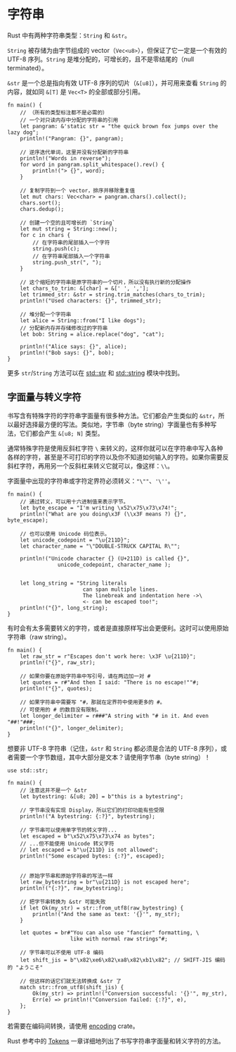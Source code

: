 # 字符串

Rust 中有两种字符串类型：`String` 和 `&str`。

`String` 被存储为由字节组成的 vector（`Vec<u8>`），但保证了它一定是一个有效的
UTF-8 序列。`String` 是堆分配的，可增长的，且不是零结尾的（null terminated）。

`&str` 是一个总是指向有效 UTF-8 序列的切片（`&[u8]`），并可用来查看 `String` 的内容，就如同 `&[T]` 是 `Vec<T>` 的全部或部分引用。

```rust,editable
fn main() {
    // （所有的类型标注都不是必需的）
    // 一个对只读内存中分配的字符串的引用
    let pangram: &'static str = "the quick brown fox jumps over the lazy dog";
    println!("Pangram: {}", pangram);

    // 逆序迭代单词，这里并没有分配新的字符串
    println!("Words in reverse");
    for word in pangram.split_whitespace().rev() {
        println!("> {}", word);
    }

    // 复制字符到一个 vector，排序并移除重复值
    let mut chars: Vec<char> = pangram.chars().collect();
    chars.sort();
    chars.dedup();

    // 创建一个空的且可增长的 `String`
    let mut string = String::new();
    for c in chars {
        // 在字符串的尾部插入一个字符
        string.push(c);
        // 在字符串尾部插入一个字符串
        string.push_str(", ");
    }

    // 这个缩短的字符串是原字符串的一个切片，所以没有执行新的分配操作
    let chars_to_trim: &[char] = &[' ', ','];
    let trimmed_str: &str = string.trim_matches(chars_to_trim);
    println!("Used characters: {}", trimmed_str);

    // 堆分配一个字符串
    let alice = String::from("I like dogs");
    // 分配新内存并存储修改过的字符串
    let bob: String = alice.replace("dog", "cat");

    println!("Alice says: {}", alice);
    println!("Bob says: {}", bob);
}
```

更多 `str`/`String` 方法可以在 [std::str][str] 和 [std::string][string] 模块中找到。

## 字面量与转义字符

书写含有特殊字符的字符串字面量有很多种方法。它们都会产生类似的 `&str`，所以最好选择最方便的写法。类似地，字节串（byte string）字面量也有多种写法，它们都会产生
`&[u8; N]` 类型。

通常特殊字符是使用反斜杠字符 `\` 来转义的，这样你就可以在字符串中写入各种各样的字符，甚至是不可打印的字符以及你不知道如何输入的字符。如果你需要反斜杠字符，再用另一个反斜杠来转义它就可以，像这样：`\\`。

字面量中出现的字符串或字符定界符必须转义：`"\""`、`'\''`。

```rust,editable
fn main() {
    // 通过转义，可以用十六进制值来表示字节。
    let byte_escape = "I'm writing \x52\x75\x73\x74!";
    println!("What are you doing\x3F (\\x3F means ?) {}", byte_escape);

    // 也可以使用 Unicode 码位表示。
    let unicode_codepoint = "\u{211D}";
    let character_name = "\"DOUBLE-STRUCK CAPITAL R\"";

    println!("Unicode character {} (U+211D) is called {}",
                unicode_codepoint, character_name );


    let long_string = "String literals
                        can span multiple lines.
                        The linebreak and indentation here ->\
                        <- can be escaped too!";
    println!("{}", long_string);
}
```

有时会有太多需要转义的字符，或者是直接原样写出会更便利。这时可以使用原始字符串（raw string）。

```rust,editable
fn main() {
    let raw_str = r"Escapes don't work here: \x3F \u{211D}";
    println!("{}", raw_str);

    // 如果你要在原始字符串中写引号，请在两边加一对 #
    let quotes = r#"And then I said: "There is no escape!""#;
    println!("{}", quotes);

    // 如果字符串中需要写 "#，那就在定界符中使用更多的 #。
    // 可使用的 # 的数目没有限制。
    let longer_delimiter = r###"A string with "# in it. And even "##!"###;
    println!("{}", longer_delimiter);
}
```

想要非 UTF-8 字符串（记住，`&str` 和 `String` 都必须是合法的 UTF-8 序列），或者需要一个字节数组，其中大部分是文本？请使用字节串（byte string）！

```rust,editable
use std::str;

fn main() {
    // 注意这并不是一个 &str
    let bytestring: &[u8; 20] = b"this is a bytestring";

    // 字节串没有实现 Display，所以它们的打印功能有些受限
    println!("A bytestring: {:?}", bytestring);

    // 字节串可以使用单字节的转义字符...
    let escaped = b"\x52\x75\x73\x74 as bytes";
    // ...但不能使用 Unicode 转义字符
    // let escaped = b"\u{211D} is not allowed";
    println!("Some escaped bytes: {:?}", escaped);


    // 原始字节串和原始字符串的写法一样
    let raw_bytestring = br"\u{211D} is not escaped here";
    println!("{:?}", raw_bytestring);

    // 把字节串转换为 &str 可能失败
    if let Ok(my_str) = str::from_utf8(raw_bytestring) {
        println!("And the same as text: '{}'", my_str);
    }

    let quotes = br#"You can also use "fancier" formatting, \
                    like with normal raw strings"#;

    // 字节串可以不使用 UTF-8 编码
    let shift_jis = b"\x82\xe6\x82\xa8\x82\xb1\x82"; // SHIFT-JIS 编码的 "ようこそ"

    // 但这样的话它们就无法转换成 &str 了
    match str::from_utf8(shift_jis) {
        Ok(my_str) => println!("Conversion successful: '{}'", my_str),
        Err(e) => println!("Conversion failed: {:?}", e),
    };
}

```

若需要在编码间转换，请使用 [encoding][encoding-crate] crate。

Rust 参考中的 [Tokens][tokens] 一章详细地列出了书写字符串字面量和转义字符的方法。

[str]: https://rustwiki.org/zh-CN/std/str/
[string]: https://rustwiki.org/zh-CN/std/string/
[tokens]: https://rustwiki.org/zh-CN/reference/tokens.html
[encoding-crate]: https://crates.io/crates/encoding
